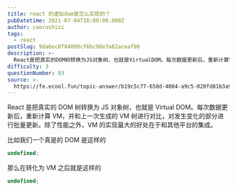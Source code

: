 ```yaml
---
title: react 的虚拟dom是怎么实现的？
pubDatetime: 2021-07-04T16:00:00.000Z
author: caorushizi
tags:
  - react
postSlug: 9da6ec0f84090cf6bc98e7a82aceaf96
description: >-
  React是把真实的DOM树转换为JS对象树，也就是VirtualDOM。每次数据更新后，重新计算VM，并和上一次生成的VM树进行对比，对发生变化的部分进行批量更新。除了性能之外，VM的实现最大的好处
difficulty: 3
questionNumber: 83
source: >-
  https://fe.ecool.fun/topic-answer/b19c5c77-658d-4004-a9c5-028fd81b3a9e?orderBy=updateTime&order=desc&tagId=13
---
```


React 是把真实的 DOM 树转换为 JS 对象树，也就是 Virtual DOM。每次数据更新后，重新计算 VM，并和上一次生成的 VM 树进行对比，对发生变化的部分进行批量更新。除了性能之外，VM 的实现最大的好处在于和其他平台的集成。

比如我们一个真是的 DOM 是这样的

```typescript
undefined;
```

那么在转化为 VM 之后就是这样的

```typescript
undefined;
```
